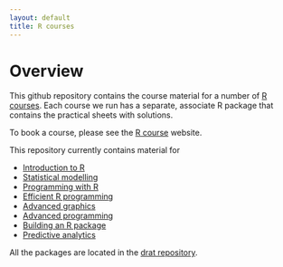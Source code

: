 ```yaml
---
layout: default
title: R courses
---
```


# Overview

This github repository contains the course material for a number of
[R courses](http://www.ncl.ac.uk/maths/rcourse/). Each course we run has a
separate, associate R package that contains the practical sheets with
solutions.

To book a course, please see the
[R course](http://www.ncl.ac.uk/maths/rcourse/") website.

This repository currently contains material for

 * [Introduction to R](nclRintroduction)
 * [Statistical modelling](nclRmodelling)
 * [Programming with R](nclRprogramming)
 * [Efficient R programming](nclRefficient)
 * [Advanced graphics](nclRggplot2)
 * [Advanced programming](nclRadvanced)
 * [Building an R package](nclRpackage)
 * [Predictive analytics](nclRpredictive)
 

All the packages are located in
the [drat repository](https://github.com/rcourses/drat).
